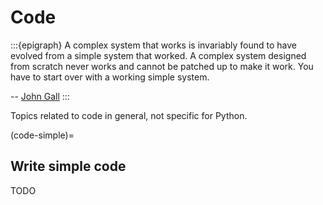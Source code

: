 # Code

:::{epigraph}
A complex system that works is invariably found to have evolved from a simple system that worked. A complex
system designed from scratch never works and cannot be patched up to make it work. You have to start over with
a working simple system.

-- [John Gall](https://en.wikipedia.org/wiki/John_Gall_(author))
:::

Topics related to code in general, not specific for Python.


(code-simple)=
## Write simple code

TODO

